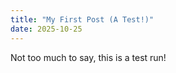 ```yaml
---
title: "My First Post (A Test!)"
date: 2025-10-25
---
```


Not too much to say, this is a test run!
